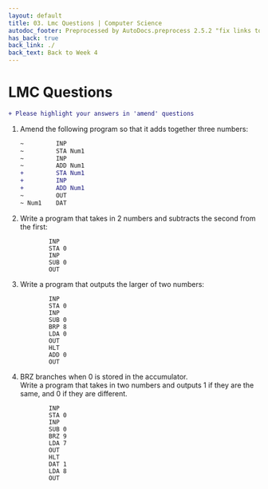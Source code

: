 ```yaml
---
layout: default
title: 03. Lmc Questions | Computer Science
autodoc_footer: Preprocessed by AutoDocs.preprocess 2.5.2 "fix links to documents" ⓒ Starwort, 2020
has_back: true
back_link: ./
back_text: Back to Week 4
---
```


# LMC Questions

```diff
+ Please highlight your answers in 'amend' questions
```

1. Amend the following program so that it adds together three numbers:
   ```diff
   ~         INP
   ~         STA Num1
   ~         INP
   ~         ADD Num1
   +         STA Num1
   +         INP
   +         ADD Num1
   ~         OUT
   ~ Num1    DAT
   ```
2. Write a program that takes in 2 numbers and subtracts the second from the first:
   ```lmc
           INP
           STA 0
           INP
           SUB 0
           OUT
   ```
3. Write a program that outputs the larger of two numbers:
   ```lmc
           INP
           STA 0
           INP
           SUB 0
           BRP 8
           LDA 0
           OUT
           HLT
           ADD 0
           OUT
   ```
4. BRZ branches when 0 is stored in the accumulator.  
   Write a program that takes in two numbers and outputs 1 if they are the same, and 0 if they are different.
   ```lmc
           INP
           STA 0
           INP
           SUB 0
           BRZ 9
           LDA 7
           OUT
           HLT
           DAT 1
           LDA 8
           OUT
   ```